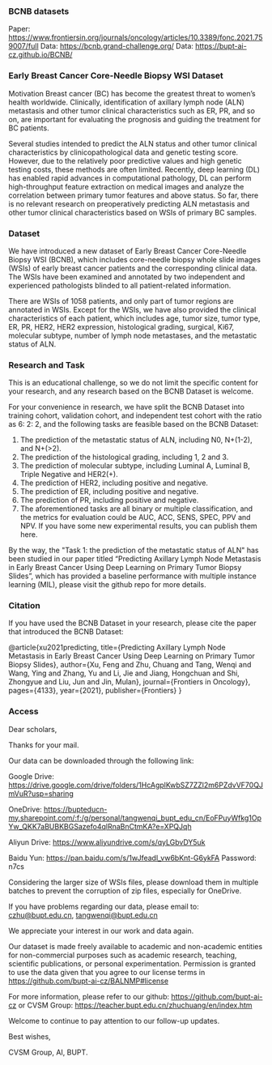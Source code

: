 ### BCNB datasets
Paper: https://www.frontiersin.org/journals/oncology/articles/10.3389/fonc.2021.759007/full
Data: https://bcnb.grand-challenge.org/
Data: https://bupt-ai-cz.github.io/BCNB/


### Early Breast Cancer Core-Needle Biopsy WSI Dataset
Motivation
Breast cancer (BC) has become the greatest threat to women’s health worldwide. Clinically, identification of axillary lymph node (ALN) metastasis and other tumor clinical characteristics such as ER, PR, and so on, are important for evaluating the prognosis and guiding the treatment for BC patients.

Several studies intended to predict the ALN status and other tumor clinical characteristics by clinicopathological data and genetic testing score. However, due to the relatively poor predictive values and high genetic testing costs, these methods are often limited. Recently, deep learning (DL) has enabled rapid advances in computational pathology, DL can perform high-throughput feature extraction on medical images and analyze the correlation between primary tumor features and above status. So far, there is no relevant research on preoperatively predicting ALN metastasis and other tumor clinical characteristics based on WSIs of primary BC samples.

### Dataset
We have introduced a new dataset of Early Breast Cancer Core-Needle Biopsy WSI (BCNB), which includes core-needle biopsy whole slide images (WSIs) of early breast cancer patients and the corresponding clinical data. The WSIs have been examined and annotated by two independent and experienced pathologists blinded to all patient-related information.

There are WSIs of 1058 patients, and only part of tumor regions are annotated in WSIs. Except for the WSIs, we have also provided the clinical characteristics of each patient, which includes age, tumor size, tumor type, ER, PR, HER2, HER2 expression, histological grading, surgical, Ki67, molecular subtype, number of lymph node metastases, and the metastatic status of ALN.


### Research and Task
This is an educational challenge, so we do not limit the specific content for your research, and any research based on the BCNB Dataset is welcome.

For your convenience in research, we have split the BCNB Dataset into training cohort, validation cohort, and independent test cohort with the ratio as 6: 2: 2, and the following tasks are feasible based on the BCNB Dataset:

1. The prediction of the metastatic status of ALN, including N0, N+(1-2), and N+(>2).
2. The prediction of the histological grading, including 1, 2 and 3.
3. The prediction of molecular subtype, including Luminal A, Luminal B, Triple Negative and HER2(+).
4. The prediction of HER2, including positive and negative.
5. The prediction of ER, including positive and negative.
6. The prediction of PR, including positive and negative.
7. The aforementioned tasks are all binary or multiple classification, and the metrics for evaluation could be AUC, ACC, SENS, SPEC, PPV and NPV. If you have some new experimental results, you can publish them here.

By the way, the "Task 1: the prediction of the metastatic status of ALN" has been studied in our paper titled “Predicting Axillary Lymph Node Metastasis in Early Breast Cancer Using Deep Learning on Primary Tumor Biopsy Slides”, which has provided a baseline performance with multiple instance learning (MIL), please visit the github repo for more details.



### Citation
If you have used the BCNB Dataset in your research, please cite the paper that introduced the BCNB Dataset:

  @article{xu2021predicting,
    title={Predicting Axillary Lymph Node Metastasis in Early Breast Cancer Using Deep Learning on Primary Tumor Biopsy Slides},
    author={Xu, Feng and Zhu, Chuang and Tang, Wenqi and Wang, Ying and Zhang, Yu and Li, Jie and Jiang, Hongchuan and Shi, Zhongyue and Liu, Jun and Jin, Mulan},
    journal={Frontiers in Oncology},
    pages={4133},
    year={2021},
    publisher={Frontiers}
  }


### Access
Dear scholars,

Thanks for your mail.

Our data can be downloaded through the following link:

Google Drive: https://drive.google.com/drive/folders/1HcAgplKwbSZ7ZZl2m6PZdvVF70QJmVuR?usp=sharing

OneDrive: https://bupteducn-my.sharepoint.com/:f:/g/personal/tangwenqi_bupt_edu_cn/EoFPuyWfkg1OpYw_QKK7aBUBKBGSazefo4qlRnaBnCtmKA?e=XPQJqh

Aliyun Drive: https://www.aliyundrive.com/s/qyLGbvDY5uk

Baidu Yun: https://pan.baidu.com/s/1wJfeadl_vw6bKnt-G6ykFA Password: n7cs

Considering the larger size of WSIs files, please download them in multiple batches to prevent the corruption of zip files, especially for OneDrive.

If you have problems regarding our data, please email to: czhu@bupt.edu.cn, tangwenqi@bupt.edu.cn

We appreciate your interest in our work and data again.

Our dataset is made freely available to academic and non-academic entities for non-commercial purposes such as academic research, teaching, scientific publications, or personal experimentation. Permission is granted to use the data given that you agree to our license terms in https://github.com/bupt-ai-cz/BALNMP#license

For more information, please refer to our github: https://github.com/bupt-ai-cz or CVSM Group: https://teacher.bupt.edu.cn/zhuchuang/en/index.htm

Welcome to continue to pay attention to our follow-up updates.

Best wishes,

CVSM Group, AI, BUPT.

